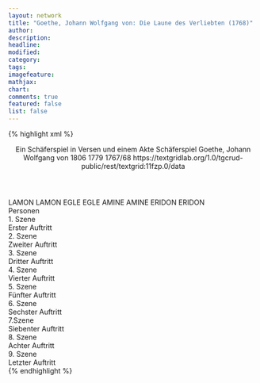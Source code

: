 ```yaml
---
layout: network
title: "Goethe, Johann Wolfgang von: Die Laune des Verliebten (1768)"
author:
description:
headline:
modified:
category:
tags:
imagefeature: 
mathjax: 
chart: 
comments: true
featured: false
list: false
---
```

{% highlight xml %}
<?xml-model href="http://raw.githubusercontent.com/DLiNa/project/master/rules/lina.rnc"?><?xml-model href="http://raw.githubusercontent.com/DLiNa/project/master/rules/lina.sch"?>
<play xmlns="http://lina.digital">
  <header>
    <title>Die Laune des Verliebten</title>
    <subtitle>Ein Schäferspiel in Versen und einem Akte</subtitle>
    <genretitle>Schäferspiel</genretitle>
    <author>Goethe, Johann Wolfgang von</author>
    <date type="print" when="1806">1806</date>
    <date type="premiere" when="1779">1779</date>
    <date type="written" when="1768">1767/68</date>
    <source>https://textgridlab.org/1.0/tgcrud-public/rest/textgrid:11fzp.0/data</source>
  </header>
  <personae>
    <character>
      <name>LAMON</name>
      <alias xml:id="lamon">
        <name>LAMON</name>
      </alias>
    </character>
    <character>
      <name>EGLE</name>
      <alias xml:id="egle">
        <name>EGLE</name>
      </alias>
    </character>
    <character>
      <name>AMINE</name>
      <alias xml:id="amine">
        <name>AMINE</name>
      </alias>
    </character>
    <character>
      <name>ERIDON</name>
      <alias xml:id="eridon">
        <name>ERIDON</name>
      </alias>
    </character>
  </personae>
  <text>
    <div>
      <head>Personen</head>
    </div>
    <div>
      <head>1. Szene</head>
      <div>
        <head>Erster Auftritt</head>
        <sp who="#lamon">
          <amount n="6" unit="speech_acts"/>
          <amount n="119" unit="words"/>
          <amount n="16" unit="lines"/>
          <amount n="598" unit="chars"/>
        </sp>
        <sp who="#egle">
          <amount n="15" unit="speech_acts"/>
          <amount n="471" unit="words"/>
          <amount n="54" unit="lines"/>
          <amount n="2410" unit="chars"/>
        </sp>
        <sp who="#amine">
          <amount n="11" unit="speech_acts"/>
          <amount n="140" unit="words"/>
          <amount n="22" unit="lines"/>
          <amount n="731" unit="chars"/>
        </sp>
      </div>
    </div>
    <div>
      <head>2. Szene</head>
      <div>
        <head>Zweiter Auftritt</head>
        <sp who="#amine">
          <amount n="10" unit="speech_acts"/>
          <amount n="131" unit="words"/>
          <amount n="17" unit="lines"/>
          <amount n="643" unit="chars"/>
        </sp>
        <sp who="#egle">
          <amount n="9" unit="speech_acts"/>
          <amount n="329" unit="words"/>
          <amount n="39" unit="lines"/>
          <amount n="1710" unit="chars"/>
        </sp>
      </div>
    </div>
    <div>
      <head>3. Szene</head>
      <div>
        <head>Dritter Auftritt</head>
        <sp who="#amine">
          <amount n="18" unit="speech_acts"/>
          <amount n="253" unit="words"/>
          <amount n="34" unit="lines"/>
          <amount n="1267" unit="chars"/>
        </sp>
        <sp who="#eridon">
          <amount n="26" unit="speech_acts"/>
          <amount n="283" unit="words"/>
          <amount n="37" unit="lines"/>
          <amount n="1417" unit="chars"/>
        </sp>
        <sp who="#egle">
          <amount n="14" unit="speech_acts"/>
          <amount n="327" unit="words"/>
          <amount n="36" unit="lines"/>
          <amount n="1684" unit="chars"/>
        </sp>
      </div>
    </div>
    <div>
      <head>4. Szene</head>
      <div>
        <head>Vierter Auftritt</head>
        <sp who="#egle">
          <amount n="14" unit="speech_acts"/>
          <amount n="301" unit="words"/>
          <amount n="38" unit="lines"/>
          <amount n="1518" unit="chars"/>
        </sp>
        <sp who="#amine">
          <amount n="10" unit="speech_acts"/>
          <amount n="73" unit="words"/>
          <amount n="12" unit="lines"/>
          <amount n="355" unit="chars"/>
        </sp>
        <sp who="#lamon">
          <amount n="9" unit="speech_acts"/>
          <amount n="120" unit="words"/>
          <amount n="15" unit="lines"/>
          <amount n="555" unit="chars"/>
        </sp>
      </div>
    </div>
    <div>
      <head>5. Szene</head>
      <div>
        <head>Fünfter Auftritt</head>
        <sp who="#amine">
          <amount n="19" unit="speech_acts"/>
          <amount n="455" unit="words"/>
          <amount n="54" unit="lines"/>
          <amount n="2315" unit="chars"/>
        </sp>
        <sp who="#eridon">
          <amount n="19" unit="speech_acts"/>
          <amount n="466" unit="words"/>
          <amount n="57" unit="lines"/>
          <amount n="2387" unit="chars"/>
        </sp>
      </div>
    </div>
    <div>
      <head>6. Szene</head>
      <div>
        <head>Sechster Auftritt</head>
        <sp who="#amine">
          <amount n="1" unit="speech_acts"/>
          <amount n="152" unit="words"/>
          <amount n="14" unit="lines"/>
          <amount n="744" unit="chars"/>
        </sp>
      </div>
    </div>
    <div>
      <head>7.Szene</head>
      <div>
        <head>Siebenter Auftritt</head>
        <sp who="#egle">
          <amount n="11" unit="speech_acts"/>
          <amount n="241" unit="words"/>
          <amount n="29" unit="lines"/>
          <amount n="1207" unit="chars"/>
        </sp>
        <sp who="#lamon">
          <amount n="5" unit="speech_acts"/>
          <amount n="82" unit="words"/>
          <amount n="10" unit="lines"/>
          <amount n="400" unit="chars"/>
        </sp>
        <sp who="#amine">
          <amount n="9" unit="speech_acts"/>
          <amount n="46" unit="words"/>
          <amount n="10" unit="lines"/>
          <amount n="218" unit="chars"/>
        </sp>
      </div>
    </div>
    <div>
      <head>8. Szene</head>
      <div>
        <head>Achter Auftritt</head>
        <sp who="#egle">
          <amount n="19" unit="speech_acts"/>
          <amount n="771" unit="words"/>
          <amount n="85" unit="lines"/>
          <amount n="3900" unit="chars"/>
        </sp>
        <sp who="#eridon">
          <amount n="18" unit="speech_acts"/>
          <amount n="170" unit="words"/>
          <amount n="27" unit="lines"/>
          <amount n="806" unit="chars"/>
        </sp>
      </div>
    </div>
    <div>
      <head>9. Szene</head>
      <div>
        <head>Letzter Auftritt</head>
        <sp who="#eridon">
          <amount n="6" unit="speech_acts"/>
          <amount n="69" unit="words"/>
          <amount n="11" unit="lines"/>
          <amount n="344" unit="chars"/>
        </sp>
        <sp who="#amine">
          <amount n="8" unit="speech_acts"/>
          <amount n="177" unit="words"/>
          <amount n="23" unit="lines"/>
          <amount n="916" unit="chars"/>
        </sp>
        <sp who="#egle">
          <amount n="6" unit="speech_acts"/>
          <amount n="191" unit="words"/>
          <amount n="22" unit="lines"/>
          <amount n="974" unit="chars"/>
        </sp>
      </div>
    </div>
  </text>
</play>
{% endhighlight %}